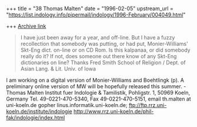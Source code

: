 +++
title = "38 Thomas Malten"
date = "1996-02-05"
upstream_url = "https://list.indology.info/pipermail/indology/1996-February/004049.html"

+++
[Archive link](https://list.indology.info/pipermail/indology/1996-February/004049.html)

> 
> I have just been away for a year, and off-line. But I have a fuzzy 
> recollection that somebody was putting, or had put, Monier-Williams' 
> Skt-Eng dict. on-line or on CD Rom. Is this kalpanaa, or did somebody 
> really do it? If not, does someone out there know of any Skt-Eng 
> dictionaries on line?
> Thanks
> Fred Smith
> School of Religion / Dept. of Asian Lang. & Lit.
> Univ. of Iowa
> 
> 
I am working on a digital version of Monier-Williams and Boehtlingk (p).
A preliminary online version of MW will be hopefully released this
summer.
-Thomas Malten
Institut fuer Indologie & Tamilistik, Pohligstr. 1, 50969 Koeln, Germany
Tel. 49-0221-470-5340, Fax 49-0221-470-5151, email th.malten at uni-koeln.de
gopher linus.informatik.uni-koeln.de; ftp://ftp.rrz.uni-koeln.de/institute/indologie 
http://www.rrz.uni-koeln.de/phil-fak/indologie/index.html






